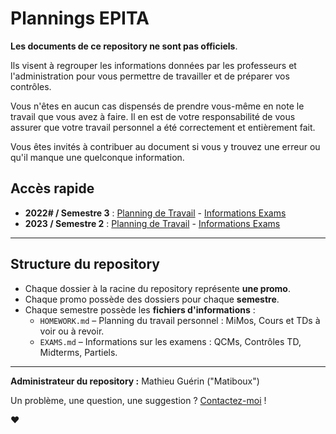 # Plannings EPITA

**Les documents de ce repository ne sont pas officiels**.

Ils visent à regrouper les informations données par les professeurs et l'administration pour vous permettre de travailler et de préparer vos contrôles.

Vous n'êtes en aucun cas dispensés de prendre vous-même en note le travail que vous avez à faire.
Il en est de votre responsabilité de vous assurer que votre travail personnel a été correctement et entièrement fait.

Vous êtes invités à contribuer au document si vous y trouvez une erreur ou qu'il manque une quelconque information.

## Accès rapide

- **2022# / Semestre 3** : [Planning de Travail](2022%23/S3/HOMEWORK.md) - [Informations Exams](2022%23/S3/EXAMS.md)
- **2023 / Semestre 2** : [Planning de Travail](2023/S2/HOMEWORK.md) - [Informations Exams](2023/S2/EXAMS.md)

---

## Structure du repository

- Chaque dossier à la racine du repository représente **une promo**.
- Chaque promo possède des dossiers pour chaque **semestre**.
- Chaque semestre possède les **fichiers d'informations** :
  - `HOMEWORK.md` – Planning du travail personnel : MiMos, Cours et TDs à voir ou à revoir.
  - `EXAMS.md` – Informations sur les examens : QCMs, Contrôles TD, Midterms, Partiels.

---

**Administrateur du repository :** Mathieu Guérin ("Matiboux")

Un problème, une question, une suggestion ? [Contactez-moi](CONTACT.md) !

❤
